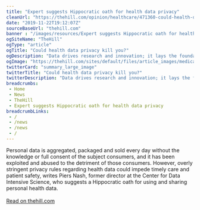 ```yaml
--- 
title: "Expert suggests Hippocratic oath for health data privacy"
cleanUrl: "https://thehill.com/opinion/healthcare/471360-could-health-data-privacy-kill-you"
date: "2019-11-22T19:12:07Z"
sourceBaseUrl: "thehill.com"
banner : "/images/resources/Expert suggests Hippocratic oath for health data privacy.png"
ogSiteName: "TheHill"
ogType: "article"
ogTitle: "Could health data privacy kill you?"
ogDescription: "Data drives research and innovation; it lays the foundation for AI-assisted medicine."
ogImage: "https://thehill.com/sites/default/files/article_images/medicalrecords.jpg"
twitterCard: "summary_large_image"
twitterTitle: "Could health data privacy kill you?"
twitterDescription: "Data drives research and innovation; it lays the foundation for AI-assisted medicine."
breadcrumbs:
 - Home
 - News
 - TheHill
 - Expert suggests Hippocratic oath for health data privacy
breadcrumbLinks:
 - / 
 - /news
 - /news
 - / 
---
```

<p>Personal data is aggregated, packaged and sold every day without the knowledge or full consent of the subject consumers, and it has been exploited and abused to the detriment of those consumers. However, overly stringent privacy rules regarding health data could impede timely care and patient safety, writes Piers Nash, former director at the Center for Data Intensive Science, who suggests a Hippocratic oath for using and sharing personal health data.<br><br><a href="https://thehill.com/opinion/healthcare/471360-could-health-data-privacy-kill-you">Read on thehill.com</a></p>
